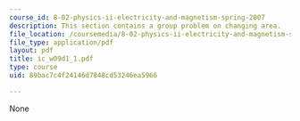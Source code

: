 ```yaml
---
course_id: 8-02-physics-ii-electricity-and-magnetism-spring-2007
description: This section contains a group problem on changing area.
file_location: /coursemedia/8-02-physics-ii-electricity-and-magnetism-spring-2007/89bac7c4f24146d7848cd53246ea5966_ic_w09d1_1.pdf
file_type: application/pdf
layout: pdf
title: ic_w09d1_1.pdf
type: course
uid: 89bac7c4f24146d7848cd53246ea5966

---
```

None